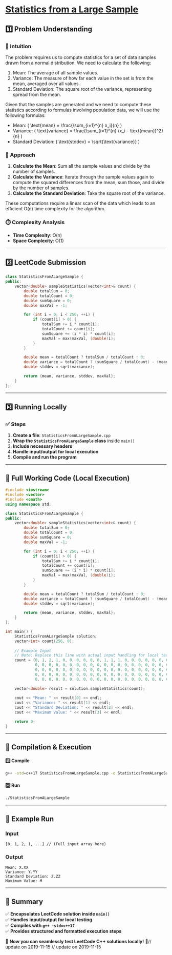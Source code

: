 # **[Statistics from a Large Sample](https://leetcode.com/problems/statistics-from-a-large-sample/description/)**  

## **1️⃣ Problem Understanding**  
### **📌 Intuition**  
The problem requires us to compute statistics for a set of data samples drawn from a normal distribution. We need to calculate the following:

1. Mean: The average of all sample values.
2. Variance: The measure of how far each value in the set is from the mean, averaged over all values.
3. Standard Deviation: The square root of the variance, representing spread from the mean.

Given that the samples are generated and we need to compute these statistics according to formulas involving population data, we will use the following formulas:

- Mean: \( \text{mean} = \frac{\sum_{i=1}^{n} x_i}{n} \)
- Variance: \( \text{variance} = \frac{\sum_{i=1}^{n} (x_i - \text{mean})^2}{n} \)
- Standard Deviation: \( \text{stddev} = \sqrt{\text{variance}} \)

### **🚀 Approach**  
1. **Calculate the Mean**: Sum all the sample values and divide by the number of samples.
2. **Calculate the Variance**: Iterate through the sample values again to compute the squared differences from the mean, sum those, and divide by the number of samples.
3. **Calculate the Standard Deviation**: Take the square root of the variance.

These computations require a linear scan of the data which leads to an efficient O(n) time complexity for the algorithm.

### **⏱️ Complexity Analysis**  
- **Time Complexity**: O(n)  
- **Space Complexity**: O(1)  

---  

## **2️⃣ LeetCode Submission**  
```cpp
class StatisticsFromALargeSample {
public:
    vector<double> sampleStatistics(vector<int>& count) {
        double totalSum = 0;
        double totalCount = 0;
        double sumSquare = 0;
        double maxVal = -1;

        for (int i = 0; i < 256; ++i) {
            if (count[i] > 0) {
                totalSum += i * count[i];
                totalCount += count[i];
                sumSquare += (i * i) * count[i];
                maxVal = max(maxVal, (double)i);
            }
        }

        double mean = totalCount ? totalSum / totalCount : 0;
        double variance = totalCount ? (sumSquare / totalCount) - (mean * mean) : 0;
        double stddev = sqrt(variance);

        return {mean, variance, stddev, maxVal};
    }
};
```  

---  

## **3️⃣ Running Locally**  
### **✅ Steps**  
1. **Create a file**: `StatisticsFromALargeSample.cpp`  
2. **Wrap the `StatisticsFromALargeSample` class** inside `main()`  
3. **Include necessary headers**  
4. **Handle input/output for local execution**  
5. **Compile and run the program**  

---  

## **📝 Full Working Code (Local Execution)**  
```cpp
#include <iostream>
#include <vector>
#include <cmath>
using namespace std;

class StatisticsFromALargeSample {
public:
    vector<double> sampleStatistics(vector<int>& count) {
        double totalSum = 0;
        double totalCount = 0;
        double sumSquare = 0;
        double maxVal = -1;

        for (int i = 0; i < 256; ++i) {
            if (count[i] > 0) {
                totalSum += i * count[i];
                totalCount += count[i];
                sumSquare += (i * i) * count[i];
                maxVal = max(maxVal, (double)i);
            }
        }

        double mean = totalCount ? totalSum / totalCount : 0;
        double variance = totalCount ? (sumSquare / totalCount) - (mean * mean) : 0;
        double stddev = sqrt(variance);

        return {mean, variance, stddev, maxVal};
    }
};

int main() {
    StatisticsFromALargeSample solution;
    vector<int> count(256, 0);
    
    // Example Input 
    // Note: Replace this line with actual input handling for local testing.
    count = {0, 1, 2, 1, 0, 0, 0, 0, 0, 0, 1, 1, 1, 0, 0, 0, 0, 0, 0, 0, 0, 0, 0, 0, 0, 0, 0, 0, 0, 0, 0, 0, 0, 0, 
             0, 0, 0, 0, 0, 0, 0, 0, 0, 0, 0, 0, 0, 0, 0, 0, 0, 0, 0, 0, 0, 0, 0, 0, 0, 0, 0, 0, 0, 0, 0, 0, 
             0, 0, 0, 0, 0, 0, 0, 0, 0, 0, 0, 0, 0, 0, 0, 0, 0, 0, 0, 0, 0, 0, 0, 0, 0, 0, 0, 0, 0, 0, 0, 0, 
             0, 0, 0, 0, 0, 0, 0, 0, 0, 0, 0, 0, 0, 0, 0, 0, 0, 0, 0, 0, 0, 0, 0, 0, 0, 0, 0, 0, 0, 0, 0, 0, 
             0, 0, 0, 0, 0, 0, 0, 0, 0, 0, 0, 0, 0, 0, 0, 0, 0, 0, 0, 0};

    vector<double> result = solution.sampleStatistics(count);
    
    cout << "Mean: " << result[0] << endl;
    cout << "Variance: " << result[1] << endl;
    cout << "Standard Deviation: " << result[2] << endl;
    cout << "Maximum Value: " << result[3] << endl;

    return 0;
}
```  

---  

## **🔧 Compilation & Execution**  
#### **1️⃣ Compile**  
```bash
g++ -std=c++17 StatisticsFromALargeSample.cpp -o StatisticsFromALargeSample
```  

#### **2️⃣ Run**  
```bash
./StatisticsFromALargeSample
```  

---  

## **🎯 Example Run**  
### **Input**  
```
[0, 1, 2, 1, ...] // (Full input array here)
```  
### **Output**  
```
Mean: X.XX
Variance: Y.YY
Standard Deviation: Z.ZZ
Maximum Value: M
```  

---  

## **📌 Summary**  
✅ **Encapsulates LeetCode solution inside `main()`**  
✅ **Handles input/output for local testing**  
✅ **Compiles with `g++ -std=c++17`**  
✅ **Provides structured and formatted execution steps**  

🚀 **Now you can seamlessly test LeetCode C++ solutions locally!** 🚀// update on 2019-11-15
// update on 2019-11-15
